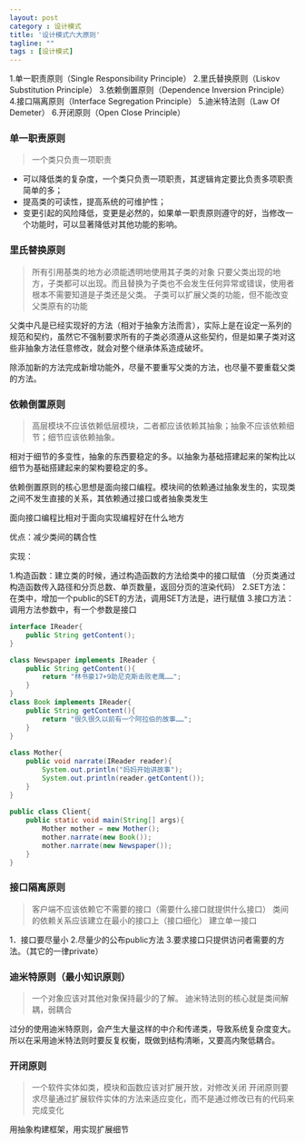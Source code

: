 ```yaml
---
layout: post
category : 设计模式
title: '设计模式六大原则'
tagline: ""
tags : [设计模式]
---
```


1.单一职责原则（Single Responsibility Principle）
2.里氏替换原则（Liskov Substitution Principle）
3.依赖倒置原则（Dependence Inversion Principle）
4.接口隔离原则（Interface Segregation Principle）
5.迪米特法则（Law Of Demeter）
6.开闭原则（Open Close Principle）

### 单一职责原则

> 一个类只负责一项职责

- 可以降低类的复杂度，一个类只负责一项职责，其逻辑肯定要比负责多项职责简单的多；
- 提高类的可读性，提高系统的可维护性；
- 变更引起的风险降低，变更是必然的，如果单一职责原则遵守的好，当修改一个功能时，可以显著降低对其他功能的影响。

### 里氏替换原则

> 所有引用基类的地方必须能透明地使用其子类的对象
> 只要父类出现的地方，子类都可以出现。而且替换为子类也不会发生任何异常或错误，使用者根本不需要知道是子类还是父类。
> 子类可以扩展父类的功能，但不能改变父类原有的功能

父类中凡是已经实现好的方法（相对于抽象方法而言），实际上是在设定一系列的规范和契约，虽然它不强制要求所有的子类必须遵从这些契约，但是如果子类对这些非抽象方法任意修改，就会对整个继承体系造成破坏。

除添加新的方法完成新增功能外，尽量不要重写父类的方法，也尽量不要重载父类的方法。

### 依赖倒置原则

> 高层模块不应该依赖低层模块，二者都应该依赖其抽象；抽象不应该依赖细节；细节应该依赖抽象。

相对于细节的多变性，抽象的东西要稳定的多。以抽象为基础搭建起来的架构比以细节为基础搭建起来的架构要稳定的多。

依赖倒置原则的核心思想是面向接口编程。模块间的依赖通过抽象发生的，实现类之间不发生直接的关系，其依赖通过接口或者抽象类发生

面向接口编程比相对于面向实现编程好在什么地方

优点：减少类间的耦合性

实现：

1.构造函数：建立类的时候，通过构造函数的方法给类中的接口赋值
（分页类通过构造函数传入路径和分页总数、单页数量，返回分页的渲染代码）
2.SET方法：在类中，增加一个public的SET的方法，调用SET方法是，进行赋值
3.接口方法：调用方法参数中，有一个参数是接口

```java
interface IReader{  
    public String getContent();  
}

class Newspaper implements IReader {  
    public String getContent(){  
        return "林书豪17+9助尼克斯击败老鹰……";  
    }  
}  
class Book implements IReader{  
    public String getContent(){  
        return "很久很久以前有一个阿拉伯的故事……";  
    }  
}  
  
class Mother{  
    public void narrate(IReader reader){  
        System.out.println("妈妈开始讲故事");  
        System.out.println(reader.getContent());  
    }  
}  
  
public class Client{  
    public static void main(String[] args){  
        Mother mother = new Mother();  
        mother.narrate(new Book());  
        mother.narrate(new Newspaper());  
    }  
} 
```

### 接口隔离原则

> 客户端不应该依赖它不需要的接口（需要什么接口就提供什么接口）
> 类间的依赖关系应该建立在最小的接口上（接口细化）
> 建立单一接口

1．接口要尽量小
2.尽量少的公布public方法
3.要求接口只提供访问者需要的方法。（其它的一律private）

### 迪米特原则（最小知识原则）

> 一个对象应该对其他对象保持最少的了解。
> 迪米特法则的核心就是类间解耦，弱耦合

过分的使用迪米特原则，会产生大量这样的中介和传递类，导致系统复杂度变大。所以在采用迪米特法则时要反复权衡，既做到结构清晰，又要高内聚低耦合。

### 开闭原则

> 一个软件实体如类，模块和函数应该对扩展开放，对修改关闭
> 开闭原则要求尽量通过扩展软件实体的方法来适应变化，而不是通过修改已有的代码来完成变化

用抽象构建框架，用实现扩展细节